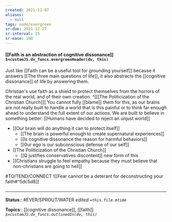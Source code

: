 ```yaml
---
created: 2021-11-07 
aliases:
  - null
tags: node/evergreen
sr-due: 2021-12-27
sr-interval: 15
sr-ease: 188
---
```


#### [[Faith is an abstraction of cognitive dissonance]] `$=customJS.dv_funcs.evergreenHeader(dv, this)`

Just like [[Faith can be a useful tool for grounding yourself]] because it answers [[The three main questions of life]], it also abstracts the [[cognitive dissonance]] of life by answering them.

Christian's use faith as a shield to protect themselves from the horrors of the real world, and of their own creation.
^[[[The Politicization of the Christian Church]]] 
You cannot fully [[blame]] them for this, as our brains are not really built to handle a world that is this painful or to think far enough ahead to understand the full extent of our actions. We are built to believe in something better: [[Humans have decided to reject an unjust world]]

- [[Our brain will do anything it can to protect itself]]
	- [[The brain is powerful enough to create supernatural experiences]]
	- [[Is cognitive dissonance the reason for harmful behaviors]]
	- [[Our ego is our subconscious defense of our self]]
- [[The Politicization of the Christian Church]]
	- [[Q justifies conservatives discontent]] new form of this
- [[Christians struggle to feel empathy because they must believe that non-christians are going to hell]]

#TO/TEND/CONNECT ![[Fear cannot be a deterant for deconstructing your faith#^5dc5d8]]
### <hr class="footnote"/>

**Status**:: #EVER/SPROUT/WATER 
*edited `=this.file.mtime`*

**Topics**:: [[cognitive dissonance]], [[faith]]
*`$=customJS.dv_funcs.outlinedIn(dv, this)`*
